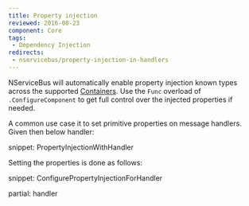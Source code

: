 ```yaml
---
title: Property injection
reviewed: 2016-08-23
component: Core
tags:
 - Dependency Injection
redirects:
 - nservicebus/property-injection-in-handlers
---
```


NServiceBus will automatically enable property injection known types across the supported [Containers](/nservicebus/containers). Use the `Func` overload of `.ConfigureComponent` to get full control over the injected properties if needed.

A common use case it to set primitive properties on message handlers. Given then below handler:

snippet: PropertyInjectionWithHandler

Setting the properties is done as follows:

snippet: ConfigurePropertyInjectionForHandler


partial: handler
